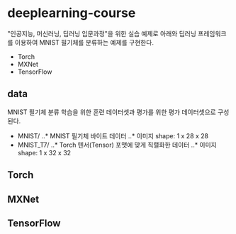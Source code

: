 # deeplearning-course
"인공지능, 머신러닝, 딥러닝 입문과정"을 위한 실습 예제로 아래와 딥러닝 프레임워크를 이용하여 MNIST 필기체를 분류하는 예제를 구현한다.

* Torch
* MXNet
* TensorFlow


## data
MNIST 필기체 분류 학습을 위한 훈련 데이터셋과 평가를 위한 평가 데이터셋으로 구성된다. 
* MNIST/
..* MNIST 필기체 바이트 데이터
..* 이미지 shape: 1 x 28 x 28
* MNIST_T7/
..* Torch 텐서(Tensor) 포맷에 맞게 직렬화한 데이터
..* 이미지 shape: 1 x 32 x 32

## Torch

## MXNet

## TensorFlow


